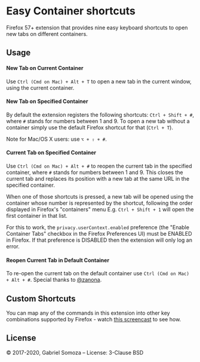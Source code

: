 # Easy Container shortcuts
Firefox 57+ extension that provides nine easy keyboard shortcuts to open new tabs on different containers.

## Usage

#### New Tab on Current Container
Use `Ctrl (Cmd on Mac) + Alt + T` to open a new tab in the current window, using the current container.

#### New Tab on Specified Container
By default the extension registers the following shortcuts: `Ctrl + Shift + #`, where `#` stands for numbers between 1 and 9. To open a new tab without a container simply use the default Firefox shortcut for that (`Ctrl + T`).

Note for Mac/OS X users: use `⌥ + ⇧ + #`.

#### Current Tab on Specified Container
Use `Ctrl (Cmd on Mac) + Alt + #` to reopen the current tab in the specified container, where `#` stands for numbers between 1 and 9. This closes the current tab and replaces its position with a new tab at the same URL in the specified container.

When one of those shortcuts is pressed, a new tab will be opened using the container whose number is represented by the shortcut, following the order displayed in Firefox's "containers" menu E.g. `Ctrl + Shift + 1` will open the first container in that list.

For this to work, the `privacy.userContext.enabled` preference (the "Enable Container Tabs" checkbox in the Firefox Preferences UI) must be ENABLED in Firefox. If that preference is DISABLED then the extension will only log an error.

#### Reopen Current Tab in Default Container
To re-open the current tab on the default container use `Ctrl (Cmd on Mac) + Alt + #`. Special thanks to [@zanona](https://github.com/zanona).

## Custom Shortcuts
You can map any of the commands in this extension into other key combinations supported by Firefox - watch [this screencast](https://bug1303384.bmoattachments.org/attachment.cgi?id=9051647) to see how.

## License
© 2017-2020, Gabriel Somoza – License: 3-Clause BSD
